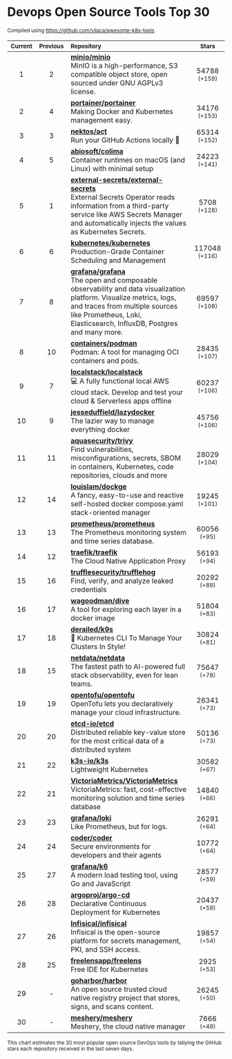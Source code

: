 # Devops Open Source Tools Top 30
<sup>Compiled using https://github.com/vilaca/awesome-k8s-tools</sup>
<div align="center">

|<sub>Current</sub>|<sub>Previous</sub>|<sub>Repository</sub>|<sub>Stars</sub>|
|:---:|:---:|:---|:---:|
|1|2|[**minio/minio**](https://github.com/minio/minio)<br/>MinIO is a high-performance, S3 compatible object store, open sourced under GNU AGPLv3 license.|54788 <sup>(+159)</sup>|
|2|4|[**portainer/portainer**](https://github.com/portainer/portainer)<br/>Making Docker and Kubernetes management easy.|34176 <sup>(+153)</sup>|
|3|3|[**nektos/act**](https://github.com/nektos/act)<br/>Run your GitHub Actions locally 🚀|65314 <sup>(+152)</sup>|
|4|5|[**abiosoft/colima**](https://github.com/abiosoft/colima)<br/>Container runtimes on macOS (and Linux) with minimal setup|24223 <sup>(+141)</sup>|
|5|1|[**external-secrets/external-secrets**](https://github.com/external-secrets/external-secrets)<br/>External Secrets Operator reads information from a third-party service like AWS Secrets Manager and automatically injects the values as Kubernetes Secrets.|5708 <sup>(+128)</sup>|
|6|6|[**kubernetes/kubernetes**](https://github.com/kubernetes/kubernetes)<br/>Production-Grade Container Scheduling and Management|117048 <sup>(+116)</sup>|
|7|8|[**grafana/grafana**](https://github.com/grafana/grafana)<br/>The open and composable observability and data visualization platform. Visualize metrics, logs, and traces from multiple sources like Prometheus, Loki, Elasticsearch, InfluxDB, Postgres and many more. |69597 <sup>(+108)</sup>|
|8|10|[**containers/podman**](https://github.com/containers/podman)<br/>Podman: A tool for managing OCI containers and pods.|28435 <sup>(+107)</sup>|
|9|7|[**localstack/localstack**](https://github.com/localstack/localstack)<br/>💻 A fully functional local AWS cloud stack. Develop and test your cloud & Serverless apps offline|60237 <sup>(+106)</sup>|
|10|9|[**jesseduffield/lazydocker**](https://github.com/jesseduffield/lazydocker)<br/>The lazier way to manage everything docker|45756 <sup>(+106)</sup>|
|11|11|[**aquasecurity/trivy**](https://github.com/aquasecurity/trivy)<br/>Find vulnerabilities, misconfigurations, secrets, SBOM in containers, Kubernetes, code repositories, clouds and more|28029 <sup>(+104)</sup>|
|12|14|[**louislam/dockge**](https://github.com/louislam/dockge)<br/>A fancy, easy-to-use and reactive self-hosted docker compose.yaml stack-oriented manager|19245 <sup>(+101)</sup>|
|13|13|[**prometheus/prometheus**](https://github.com/prometheus/prometheus)<br/>The Prometheus monitoring system and time series database.|60056 <sup>(+95)</sup>|
|14|12|[**traefik/traefik**](https://github.com/traefik/traefik)<br/>The Cloud Native Application Proxy|56193 <sup>(+94)</sup>|
|15|16|[**trufflesecurity/trufflehog**](https://github.com/trufflesecurity/trufflehog)<br/>Find, verify, and analyze leaked credentials|20292 <sup>(+89)</sup>|
|16|17|[**wagoodman/dive**](https://github.com/wagoodman/dive)<br/>A tool for exploring each layer in a docker image|51804 <sup>(+83)</sup>|
|17|18|[**derailed/k9s**](https://github.com/derailed/k9s)<br/>🐶 Kubernetes CLI To Manage Your Clusters In Style!|30824 <sup>(+81)</sup>|
|18|15|[**netdata/netdata**](https://github.com/netdata/netdata)<br/>The fastest path to AI-powered full stack observability, even for lean teams.|75647 <sup>(+78)</sup>|
|19|19|[**opentofu/opentofu**](https://github.com/opentofu/opentofu)<br/>OpenTofu lets you declaratively manage your cloud infrastructure.|26341 <sup>(+73)</sup>|
|20|20|[**etcd-io/etcd**](https://github.com/etcd-io/etcd)<br/>Distributed reliable key-value store for the most critical data of a distributed system|50136 <sup>(+73)</sup>|
|21|22|[**k3s-io/k3s**](https://github.com/k3s-io/k3s)<br/>Lightweight Kubernetes|30582 <sup>(+67)</sup>|
|22|21|[**VictoriaMetrics/VictoriaMetrics**](https://github.com/VictoriaMetrics/VictoriaMetrics)<br/>VictoriaMetrics: fast, cost-effective monitoring solution and time series database|14840 <sup>(+66)</sup>|
|23|23|[**grafana/loki**](https://github.com/grafana/loki)<br/>Like Prometheus, but for logs.|26291 <sup>(+64)</sup>|
|24|24|[**coder/coder**](https://github.com/coder/coder)<br/>Secure environments for developers and their agents|10772 <sup>(+64)</sup>|
|25|27|[**grafana/k6**](https://github.com/grafana/k6)<br/>A modern load testing tool, using Go and JavaScript|28577 <sup>(+59)</sup>|
|26|28|[**argoproj/argo-cd**](https://github.com/argoproj/argo-cd)<br/>Declarative Continuous Deployment for Kubernetes|20437 <sup>(+59)</sup>|
|27|26|[**Infisical/infisical**](https://github.com/Infisical/infisical)<br/>Infisical is the open-source platform for secrets management, PKI, and SSH access.|19857 <sup>(+54)</sup>|
|28|25|[**freelensapp/freelens**](https://github.com/freelensapp/freelens)<br/>Free IDE for Kubernetes|2925 <sup>(+53)</sup>|
|29|-|[**goharbor/harbor**](https://github.com/goharbor/harbor)<br/>An open source trusted cloud native registry project that stores, signs, and scans content.|26245 <sup>(+50)</sup>|
|30|-|[**meshery/meshery**](https://github.com/meshery/meshery)<br/>Meshery, the cloud native manager|7666 <sup>(+49)</sup>|


</div>

<sub>This chart estimates the 30 most popular open source DevOps tools by tallying the GitHub stars each repository received in the last seven days.</sub>
